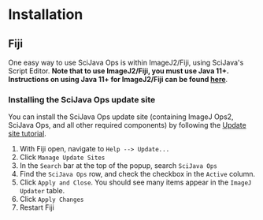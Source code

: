 # Installation

## Fiji

One easy way to use SciJava Ops is within ImageJ2/Fiji, using SciJava's Script Editor. **Note that to use ImageJ2/Fiji, you must use Java 11+. Instructions on using Java 11+ for ImageJ2/Fiji can be found [here](https://imagej.net/learn/faq#how-do-i-launch-imagej-with-a-different-version-of-java)**.

### Installing the SciJava Ops update site

You can install the SciJava Ops update site (containing ImageJ Ops2, SciJava Ops, and all other required components) by following the [Update site tutorial](https://imagej.net/update-sites/following#add-update-sites). 

1. With Fiji open, navigate to `Help --> Update...`
2. Click `Manage Update Sites` 
3. In the `Search` bar at the top of the popup, search `SciJava Ops`
4. Find the `SciJava Ops` row, and check the checkbox in the `Active` column.
5. Click `Apply and Close`. You should see many items appear in the `ImageJ Updater` table.
6. Click `Apply Changes`
7. Restart Fiji

